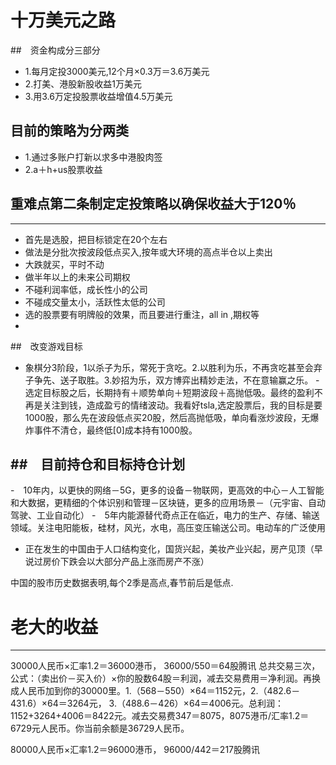 十万美元之路
=========================
##　资金构成分三部分
- 1.每月定投3000美元,12个月×0.3万＝3.6万美元
- 2.打美、港股新股收益1万美元
- 3.用3.6万定投股票收益增值4.5万美元

## 目前的策略为分两类
- 1.通过多账户打新以求多中港股肉签
- 2.a＋h+us股票收益

## 重难点第二条制定定投策略以确保收益大于120％
-----------------------------------
- 首先是选股，把目标锁定在20个左右
- 做法是分批次按波段低点买入,按年或大环境的高点半仓以上卖出
- 大跌就买，平时不动
- 做半年以上的未来公司期权 
- 不碰利润率低，成长性小的公司
- 不碰成交量太小，活跃性太低的公司
- 选的股票要有明牌般的效果，而且要进行重注，all in ,期权等
- 

##　改变游戏目标
-  象棋分3阶段，1以杀子为乐，常死于贪吃。2.以胜利为乐，不再贪吃甚至会弃子争先、送子取胜。3.妙招为乐，双方博弈出精妙走法，不在意输赢之乐。
-　选定目标股之后，长期持有＋顺势单向＋短期波段＋高抛低吸。最终的盈利不再是关注到钱，造成盈亏的情绪波动。我看好tsla,选定股票后，我的目标是要1000股，那么先在波段低点买20股，然后高抛低吸，单向看涨炒波段，无爆炸事件不清仓，最终低[0]成本持有1000股。

##　目前持仓和目标持仓计划
-----------------------------------
-　10年内，以更快的网络－5G，更多的设备－物联网，更高效的中心－人工智能和大数据，更精细的个体识别和管理－区块链，更多的应用场景－（元宇宙、自动驾驶、工业自动化）
-　5年内能源替代奇点正在临近，电力的生产、存储、输送领域。关注电阳能板，硅材，风光，水电，高压变压输送公司。电动车的广泛使用
-  正在发生的中国由于人口结构变化，国货兴起，美妆产业兴起，房产见顶（早说过房价下跌会以大部分产品上涨而房产不涨）

中国的股市历史数据表明,每个2季是高点,春节前后是低点.

# 老大的收益
-----------------------------------
30000人民币×汇率1.2＝36000港币，
36000/550＝64股腾讯
总共交易三次，公式：（卖出价－买入价）×你的股数64股＝利润，减去交易费用＝净利润。再换成人民币加到你的30000里。1.（568－550）×64＝1152元，2.（482.6－431.6）×64＝3264元， 3.（488.6－426）×64＝4006元。总利润：1152+3264+4006＝8422元。减去交易费347＝8075，8075港币/汇率1.2＝6729元人民币。你当前余额是36729人民币。

80000人民币×汇率1.2＝96000港币，
96000/442＝217股腾讯

